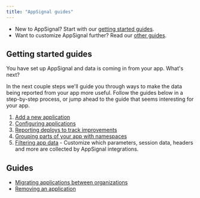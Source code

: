 ```yaml
---
title: "AppSignal guides"
---
```


- New to AppSignal? Start with our [getting started guides](#getting-started-guides).
- Want to customize AppSignal further? Read our [other guides](#guides).

## Getting started guides

You have set up AppSignal and data is coming in from your app. What's next?

In the next couple steps we'll guide you through ways to make the data being reported from your app more useful. Follow the guides below in a step-by-step process, or jump ahead to the guide that seems interesting for your app.

1. [Add a new application](/guides/new-application.html)
1. [Configuring applications](/guides/configuration.html)
1. [Reporting deploys to track improvements](/guides/deploy-markers.html)
1. [Grouping parts of your app with namespaces](/guides/namespaces.html)
1. [Filtering app data](/guides/filter-data/) - Customize which parameters, session data, headers and more are collected by AppSignal integrations.

## Guides

- [Migrating applications between organizations](/guides/application/migrating-applications.html)
- [Removing an application](/guides/application/deleting-applications.html)
